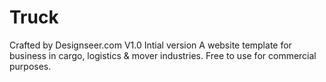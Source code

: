 # Truck
Crafted by Designseer.com
V1.0
Intial version 
A website template for business in cargo, logistics & mover industries. Free to use for commercial purposes.


